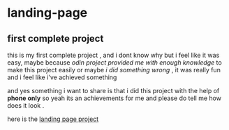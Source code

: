# landing-page

## first complete project

this is my first complete project , and i dont know why but i feel like it was easy, maybe because _odin project provided me with enough knowledge_ to make this project easily or maybe _i did something wrong_ , it was really fun and i feel like i've achieved something

and yes something i want to share is that i did this project with the help of **phone only** so yeah its an achievements for me and please do tell me how does it look .

here is the [landing page project](https://novice-user21.github.io/landing-page/)
 
